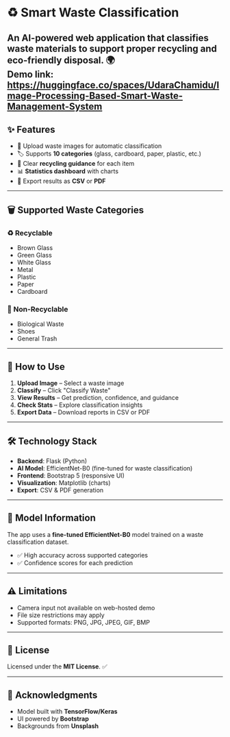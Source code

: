 # ♻️ Smart Waste Classification

An **AI-powered web application** that classifies waste materials to support proper **recycling** and **eco-friendly disposal**. 🌍  
Demo link: https://huggingface.co/spaces/UdaraChamidu/Image-Processing-Based-Smart-Waste-Management-System
---

## ✨ Features
- 📸 Upload waste images for automatic classification  
- 🏷️ Supports **10 categories** (glass, cardboard, paper, plastic, etc.)  
- 🔄 Clear **recycling guidance** for each item  
- 📊 **Statistics dashboard** with charts  
- 📂 Export results as **CSV** or **PDF**  

---

## 🗑️ Supported Waste Categories

### ♻️ Recyclable
- Brown Glass  
- Green Glass  
- White Glass  
- Metal  
- Plastic  
- Paper  
- Cardboard  

### 🚫 Non-Recyclable
- Biological Waste  
- Shoes  
- General Trash  

---

## 🚀 How to Use
1. **Upload Image** – Select a waste image  
2. **Classify** – Click "Classify Waste"  
3. **View Results** – Get prediction, confidence, and guidance  
4. **Check Stats** – Explore classification insights  
5. **Export Data** – Download reports in CSV or PDF  

---

## 🛠️ Technology Stack
- **Backend**: Flask (Python)  
- **AI Model**: EfficientNet-B0 (fine-tuned for waste classification)  
- **Frontend**: Bootstrap 5 (responsive UI)  
- **Visualization**: Matplotlib (charts)  
- **Export**: CSV & PDF generation  

---

## 📌 Model Information
The app uses a **fine-tuned EfficientNet-B0** model trained on a waste classification dataset.  
- ✅ High accuracy across supported categories  
- ✅ Confidence scores for each prediction  

---

## ⚠️ Limitations
- Camera input not available on web-hosted demo  
- File size restrictions may apply  
- Supported formats: PNG, JPG, JPEG, GIF, BMP  

---

## 📜 License
Licensed under the **MIT License**. ✅  

---

## 🙏 Acknowledgments
- Model built with **TensorFlow/Keras**  
- UI powered by **Bootstrap**  
- Backgrounds from **Unsplash**  
